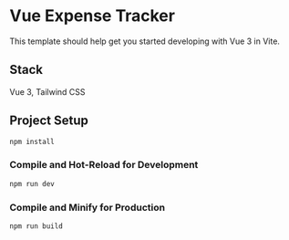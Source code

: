 # Vue Expense Tracker

This template should help get you started developing with Vue 3 in Vite.

## Stack

Vue 3, Tailwind CSS

## Project Setup

```sh
npm install
```

### Compile and Hot-Reload for Development

```sh
npm run dev
```

### Compile and Minify for Production

```sh
npm run build
```
